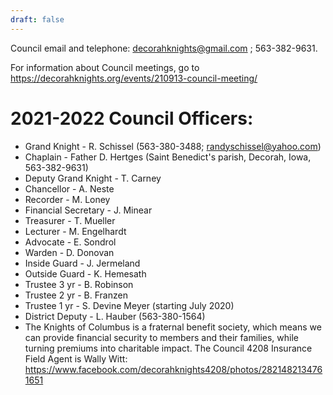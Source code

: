 ```yaml
---
draft: false
---
```


Council email and telephone: decorahknights@gmail.com ; 563-382-9631. 

For information about Council meetings, go to https://decorahknights.org/events/210913-council-meeting/

# 2021-2022 Council Officers:
- Grand Knight - R. Schissel (563-380-3488; randyschissel@yahoo.com)
- Chaplain - Father D. Hertges (Saint Benedict's parish, Decorah, Iowa, 563-382-9631)
- Deputy Grand Knight - T. Carney
- Chancellor - A. Neste
- Recorder - M. Loney
- Financial Secretary - J. Minear
- Treasurer - T. Mueller
- Lecturer - M. Engelhardt
- Advocate - E. Sondrol
- Warden - D. Donovan
- Inside Guard - J. Jermeland
- Outside Guard - K. Hemesath
- Trustee 3 yr - B. Robinson
- Trustee 2 yr - B. Franzen
- Trustee 1 yr - S. Devine Meyer (starting July 2020)
- District Deputy - L. Hauber (563-380-1564)
- The Knights of Columbus is a fraternal benefit society, which means we can provide financial security to members and their families, while turning premiums into charitable impact. The Council 4208 Insurance Field Agent is Wally Witt: https://www.facebook.com/decorahknights4208/photos/2821482134761651
